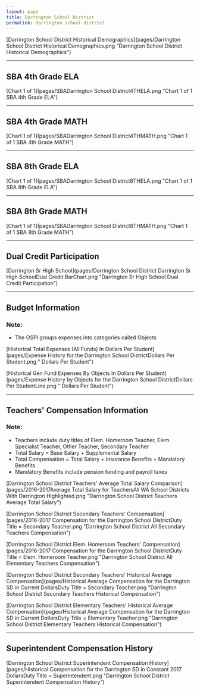 ```yaml
---
layout: page
title: Darrington School District
permalink: darrington school district
---
```



[Darrington School District Historical Demographics](pages/Darrington School District Historical Demographics.png "Darrington School District Historical Demographics")

___

## SBA 4th Grade ELA

[Chart 1 of 1](pages/SBADarrington School District4THELA.png "Chart 1 of 1 SBA 4th Grade ELA")


___

## SBA 4th Grade MATH

[Chart 1 of 1](pages/SBADarrington School District4THMATH.png "Chart 1 of 1 SBA 4th Grade MATH")


___

## SBA 8th Grade ELA

[Chart 1 of 1](pages/SBADarrington School District8THELA.png "Chart 1 of 1 SBA 8th Grade ELA")


___

## SBA 8th Grade MATH

[Chart 1 of 1](pages/SBADarrington School District8THMATH.png "Chart 1 of 1 SBA 8th Grade MATH")


___

## Dual Credit Participation

[Darrington Sr High School](pages/Darrington School District Darrington Sr High SchoolDual Credit BarChart.png "Darrington Sr High School Dual Credit Participation")


___

## Budget Information
### Note:
- The OSPI groups expenses into categories called Objects

[Historical Total Expenses (All Funds) In Dollars Per Student](pages/Expense History for the Darrington School DistrictDollars Per Student.png " Dollars Per Student")

[Historical Gen Fund Expenses By Objects In Dollars Per Student](pages/Expense History by Objects for the Darrington School DistrictDollars Per StudentLine.png " Dollars Per Student")


___

## Teachers' Compensation Information
### Note:
- Teachers include duty titles of Elem. Homeroom Teacher, Elem. Specialist Teacher, Other Teacher, Secondary Teacher
- Total Salary = Base Salary + Supplemental Salary
- Total Compensation = Total Salary + Insurance Benefits + Mandatory Benefits
- Mandatory Benefits include pension funding and payroll taxes

[Darrington School District Teachers' Average Total Salary Comparison](pages/2016-2017Average Total Salary for TeachersAll WA School Districts With Darrington Highlighted.png "Darrington School District Teachers Average Total Salary")

[Darrington School District Secondary Teachers' Compensation](pages/2016-2017 Compensation for the Darrington School DistrictDuty Title = Secondary Teacher.png "Darrington School District All Secondary Teachers Compensation")

[Darrington School District Elem. Homeroom Teachers' Compensation](pages/2016-2017 Compensation for the Darrington School DistrictDuty Title = Elem. Homeroom Teacher.png "Darrington School District All Elementary Teachers Compensation")

[Darrington School District Secondary Teachers' Historical Average Compensation](pages/Historical Average Compensation for the Darrington SD in Current DollarsDuty Title = Secondary Teacher.png "Darrington School District Secondary Teachers Historical Compensation")

[Darrington School District Elementary Teachers' Historical Average Compensation](pages/Historical Average Compensation for the Darrington SD in Current DollarsDuty Title = Elementary Teacher.png "Darrington School District Elementary Teachers Historical Compensation")


___

## Superintendent Compensation History

[Darrington School District Superintendent Compensation History](pages/Historical Compensation for the Darrington SD in Constant 2017 DollarsDuty Title = Superintendent.png "Darrington School District Superintendent Compensation History")

